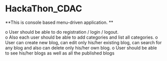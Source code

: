 # HackaThon_CDAC

**This is console based menu-driven application. **

o User should be able to do registration / login / logout.                                                                                           
o Also each user should be able to add categories and list all categories. 
o User can create new blog, can edit only his/her existing blog, can search for any blog and also 
can delete only his/her own blog. 
o User should be able to see his/her blogs as well as all the published blogs 
